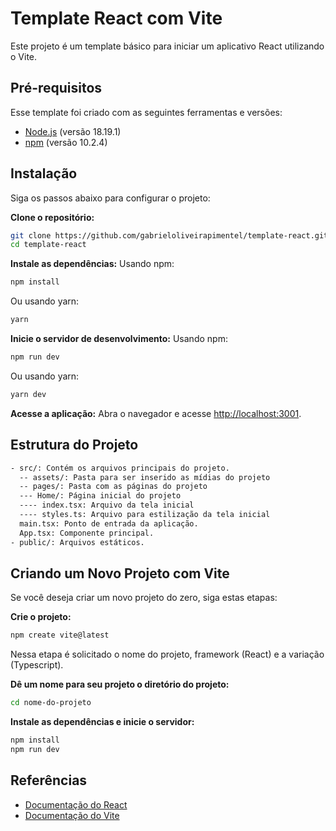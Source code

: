 # Template React com Vite

Este projeto é um template básico para iniciar um aplicativo React utilizando o Vite.

## Pré-requisitos

Esse template foi criado com as seguintes ferramentas e versões:
- [Node.js](https://nodejs.org/) (versão 18.19.1)
- [npm](https://www.npmjs.com/) (versão 10.2.4)

## Instalação

Siga os passos abaixo para configurar o projeto:

**Clone o repositório:**
  ```bash
  git clone https://github.com/gabrieloliveirapimentel/template-react.git
  cd template-react
  ```

**Instale as dependências:**
  Usando npm:
  ```bash
  npm install
  ```
  Ou usando yarn:
  ```bash
  yarn
  ```

**Inicie o servidor de desenvolvimento:**
  Usando npm:
  ```bash
  npm run dev
  ```
  Ou usando yarn:
  ```bash
  yarn dev
  ```

**Acesse a aplicação:**
  Abra o navegador e acesse [http://localhost:3001](http://localhost:3001).

## Estrutura do Projeto

```bash
- src/: Contém os arquivos principais do projeto.
  -- assets/: Pasta para ser inserido as mídias do projeto
  -- pages/: Pasta com as páginas do projeto
  --- Home/: Página inicial do projeto
  ---- index.tsx: Arquivo da tela inicial
  ---- styles.ts: Arquivo para estilização da tela inicial 
  main.tsx: Ponto de entrada da aplicação.
  App.tsx: Componente principal.
- public/: Arquivos estáticos.
```

## Criando um Novo Projeto com Vite
Se você deseja criar um novo projeto do zero, siga estas etapas:

**Crie o projeto:**
  ```bash
  npm create vite@latest
  ```

Nessa etapa é solicitado o nome do projeto, framework (React) e a variação (Typescript).

**Dê um nome para seu projeto o diretório do projeto:**
  ```bash
  cd nome-do-projeto
  ```

**Instale as dependências e inicie o servidor:**
  ```bash
  npm install
  npm run dev
  ```

## Referências
- [Documentação do React](https://reactjs.org/)
- [Documentação do Vite](https://vitejs.dev/)